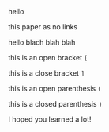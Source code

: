 hello

this paper as no links

hello blach blah blah

this is an open bracket `[`

this is a close bracket `]`

this is an open parenthesis `(`

this is a closed parenthesis `)`

I hoped you learned a lot!